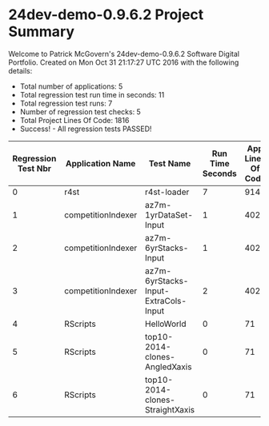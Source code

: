 # 24dev-demo-0.9.6.2 Project Summary 
Welcome to Patrick McGovern's 24dev-demo-0.9.6.2 Software Digital Portfolio. Created on Mon Oct 31 21:17:27 UTC 2016 with the following details:
* Total number of applications: 5
* Total regression test run time in seconds: 11 
* Total regression test runs: 7  
* Number of regression test checks: 5
* Total Project Lines Of Code: 1816
* Success! - All regression tests PASSED!

Regression Test Nbr|Application Name|Test Name|Run Time Seconds|App Lines Of Code|Pass or Fail
 --- | --- | --- | --- | --- | --- 
0|r4st|r4st-loader|7|914|Pass
1|competitionIndexer|az7m-1yrDataSet-Input|1|402|Pass
2|competitionIndexer|az7m-6yrStacks-Input|1|402|Pass
3|competitionIndexer|az7m-6yrStacks-Input-ExtraCols-Input|2|402|Pass
4|RScripts|HelloWorld|0|71|Pass
5|RScripts|top10-2014-clones-AngledXaxis|0|71|Pass
6|RScripts|top10-2014-clones-StraightXaxis|0|71|Pass
